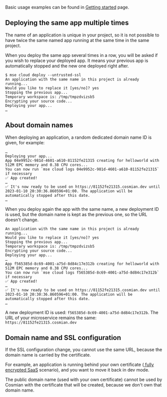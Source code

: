 
Basic usage examples can be found in [ Getting started](../getting_started.md) page.

## Deploying the same app multiple times

The name of an application is unique in your project, so it is not possible to have twice the same named app
running at the same time in the same project.

When you deploy the same app several times in a row, you will be asked if you wish to replace your deployed app.
It means your previous app is automatically stopped and the new one deployed right after.

```{.console}
$ mse cloud deploy --untrusted-ssl
An application with the same name in this project is already running...
Would you like to replace it [yes/no]? yes
Stopping the previous app...
Temporary workspace is: /tmp/tmpzdvizsb5
Encrypting your source code...
Deploying your app...
…
```

## About domain names

When deploying an application, a random dedicated domain name ID is given, for example:

```{.console}
…
Deploying your app...
App 04e9952c-981d-4601-a610-81152fe21315 creating for helloworld with 512M EPC memory and 0.38 CPU cores...
You can now run `mse cloud logs 04e9952c-981d-4601-a610-81152fe21315` if necessary
✅ App created!
…
✅ It's now ready to be used on https://81152fe21315.cosmian.dev until 2023-01-10 20:30:36.860596+01:00. The application will be automatically stopped after this date.
…
```

When you deploy again the app with the same name, a new deployment ID is used,
but the domain name is kept as the previous one, so the URL doesn't change.

```{.console}
An application with the same name in this project is already running...
Would you like to replace it [yes/no]? yes
Stopping the previous app...
Temporary workspace is: /tmp/tmpzdvizsb5
Encrypting your source code...
Deploying your app...
…
App f565385d-8c69-4001-a75d-8d84c17e312b creating for helloworld with 512M EPC memory and 0.38 CPU cores...
You can now run `mse cloud logs f565385d-8c69-4001-a75d-8d84c17e312b` if necessary
✅ App created!
…
✅ It's now ready to be used on https://81152fe21315.cosmian.dev until 2023-01-10 20:30:36.860596+01:00. The application will be automatically stopped after this date.
…
```

A new deployment ID is used: `f565385d-8c69-4001-a75d-8d84c17e312b`.
The URL of your microservice remains the same: `https://81152fe21315.cosmian.dev`

## Domain name and SSL configuration

If the SSL configuration change, you cannot use the same URL, because the domain name is carried by the certificate.

For example, an application is running behind your own certificate ([ fully encrypted SaaS](../scenarios.md#app-owner-trusted-fully-encrypted-saas) scenario), and you want to move it back in dev mode.

The public domain name (used with your own certificate) cannot be used by Cosmian with the certificate that will be created, because we don't own that domain name.
